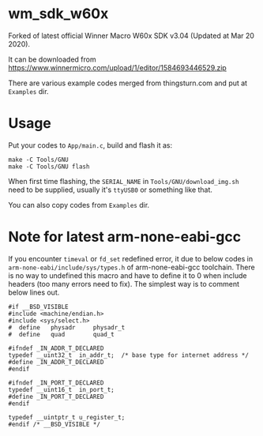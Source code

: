 # wm_sdk_w60x

Forked of latest official Winner Macro W60x SDK v3.04 (Updated at Mar 20 2020).

It can be downloaded from https://www.winnermicro.com/upload/1/editor/1584693446529.zip

There are various example codes merged from thingsturn.com and put at `Examples` dir. 

# Usage

Put your codes to `App/main.c`, build and flash it as:

```
make -C Tools/GNU
make -C Tools/GNU flash
```

When first time flashing, the `SERIAL_NAME` in `Tools/GNU/download_img.sh` need to be supplied, usually it's `ttyUSB0` or something like that. 

You can also copy codes from `Examples` dir.

# Note for latest arm-none-eabi-gcc

If you encounter `timeval` or `fd_set` redefined error, it due to below codes in `arm-none-eabi/include/sys/types.h` of arm-none-eabi-gcc toolchain. There is no way to undefined this macro and have to define it to 0 when include headers (too many errors need to fix). The simplest way is to comment below lines out.

```
#if __BSD_VISIBLE
#include <machine/endian.h>
#include <sys/select.h>
#  define   physadr     physadr_t
#  define   quad        quad_t

#ifndef _IN_ADDR_T_DECLARED
typedef __uint32_t  in_addr_t;  /* base type for internet address */
#define _IN_ADDR_T_DECLARED
#endif

#ifndef _IN_PORT_T_DECLARED
typedef __uint16_t  in_port_t;
#define _IN_PORT_T_DECLARED
#endif

typedef __uintptr_t u_register_t;
#endif /* __BSD_VISIBLE */
```


